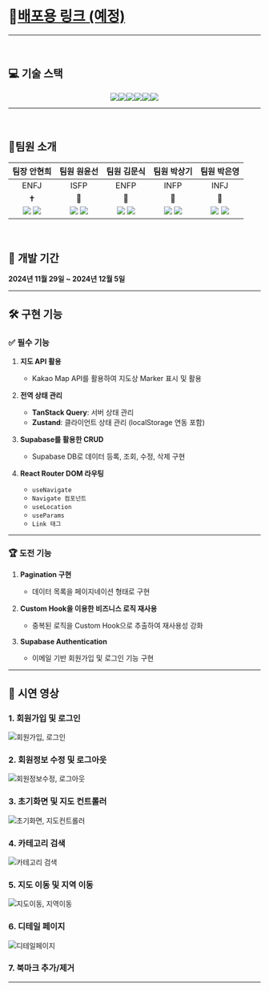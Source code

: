 # 🔭[배포용 링크 (예정)]()

---

<br>

## 💻 기술 스택
<div style="display:flex; justify-content: center;">
  <img src="https://img.shields.io/badge/kakao map-yellow?style=for-the-badge">
  <img src="https://img.shields.io/badge/styled--components-DB7093?style=for-the-badge&logo=styled-components&logoColor=white">
  <img src="https://img.shields.io/badge/react--toastify-61DAFB?style=for-the-badge&logo=react&logoColor=black">
  <img src="https://img.shields.io/badge/supabase-232F3E?style=for-the-badge&logo=supabase&logoColor=white">
  <img src="https://img.shields.io/badge/tanstack--query-FF4154?style=for-the-badge&logo=tanstack&logoColor=white">
  <img src="https://img.shields.io/badge/zustand-blue?style=for-the-badge">
</div>

---
<br>

## 🥇팀원 소개

| 팀장 안현희  | 팀원 원윤선  | 팀원 김문식  | 팀원 박상기 | 팀원 박은영 |
| :-------------: | :-------------: | :-------------: | :-------------: | :-------------: |
| ENFJ  | ISFP  | ENFP  | INFP  | INFJ  |
| ✝️ | 🎨 | 🐻 | 🦊 | 🌸 |
| [<img src="https://img.shields.io/badge/github-181717?style=for-the-badge&logo=github&logoColor=white">](https://github.com/ahh0619) [<img src="https://img.shields.io/badge/velog-20C997?style=for-the-badge&logo=velog&logoColor=white">](https://velog.io/@hhyun19/posts) | [<img src="https://img.shields.io/badge/github-181717?style=for-the-badge&logo=github&logoColor=white">](https://github.com/WonYunSun) [<img src="https://img.shields.io/badge/velog-20C997?style=for-the-badge&logo=velog&logoColor=white">](https://velog.io/@sun4/posts) | [<img src="https://img.shields.io/badge/github-181717?style=for-the-badge&logo=github&logoColor=white">](https://github.com/kimmunsik20240905) [<img src="https://img.shields.io/badge/tistory-000000?style=for-the-badge&logo=tistory&logoColor=white">](https://myblog5750.tistory.com/) | [<img src="https://img.shields.io/badge/github-181717?style=for-the-badge&logo=github&logoColor=white">](https://github.com/adorable-otter) [<img src="https://img.shields.io/badge/notion-000000?style=for-the-badge&logo=notion&logoColor=white">](https://www.notion.so/TIL-111562ceba...) | [<img src="https://img.shields.io/badge/github-181717?style=for-the-badge&logo=github&logoColor=white">](https://github.com/euncloud) [<img src="https://img.shields.io/badge/tistory-000000?style=for-the-badge&logo=tistory&logoColor=white">](https://poohello.tistory.com/) |

<br>

## 📆 개발 기간
**2024년 11월 29일 ~ 2024년 12월 5일**

---

## 🛠️ 구현 기능

### ✅ 필수 기능
1. **지도 API 활용**
   - Kakao Map API를 활용하여 지도상 Marker 표시 및 활용

2. **전역 상태 관리**
   - **TanStack Query**: 서버 상태 관리
   - **Zustand**: 클라이언트 상태 관리 (localStorage 연동 포함)

3. **Supabase를 활용한 CRUD**
   - Supabase DB로 데이터 등록, 조회, 수정, 삭제 구현

4. **React Router DOM 라우팅**
     - `useNavigate`
     - `Navigate 컴포넌트`
     - `useLocation`
     - `useParams`
     - `Link 태그`

---

### 🏆 도전 기능
1. **Pagination 구현**
   - 데이터 목록을 페이지네이션 형태로 구현

2. **Custom Hook을 이용한 비즈니스 로직 재사용**
   - 중복된 로직을 Custom Hook으로 추출하여 재사용성 강화

3. **Supabase Authentication**
   - 이메일 기반 회원가입 및 로그인 기능 구현

---

## 🎥 시연 영상

### 1. 회원가입 및 로그인
![회원가입, 로그인](https://github.com/user-attachments/assets/9ccb11ef-d2a4-4a69-b558-81af45587db1)

### 2. 회원정보 수정 및 로그아웃
![회원정보수정, 로그아웃](https://github.com/user-attachments/assets/d708d7d0-a400-4e69-9988-9b25bc0848eb)

### 3. 초기화면 및 지도 컨트롤러
![초기화면, 지도컨트롤러](https://github.com/user-attachments/assets/7fa1c910-f755-4eec-81ad-0a7be33c9335)

### 4. 카테고리 검색
![카테고리 검색](https://github.com/user-attachments/assets/809928da-98bd-4cb4-a7c3-e5afa344e284)

### 5. 지도 이동 및 지역 이동
![지도이동, 지역이동](https://github.com/user-attachments/assets/cad98612-fbc4-4b4f-b6b4-2b1e2c97a3fd)

### 6. 디테일 페이지
![디테일페이지](https://github.com/user-attachments/assets/ed57157e-cfdf-4830-805b-ba2109f98ad1)

### 7. 북마크 추가/제거

---
